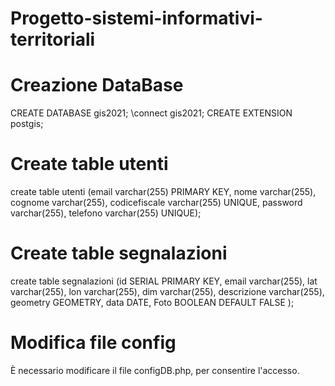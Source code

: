 # Progetto-sistemi-informativi-territoriali

# Creazione DataBase
CREATE DATABASE gis2021; 
\connect gis2021;
CREATE EXTENSION postgis;
# Create table utenti
create table utenti (email varchar(255) PRIMARY KEY, 
nome varchar(255), 
cognome varchar(255), 
codicefiscale varchar(255) UNIQUE, 
password varchar(255), 
telefono varchar(255) UNIQUE);
# Create table segnalazioni
create table segnalazioni (id SERIAL PRIMARY KEY,
email varchar(255),
lat varchar(255),
lon varchar(255),
dim varchar(255),
descrizione varchar(255),
geometry GEOMETRY,
data DATE,
Foto BOOLEAN DEFAULT FALSE
);

# Modifica file config 
È necessario modificare il file configDB.php, per consentire l'accesso.
